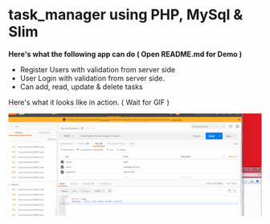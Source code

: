 # task_manager using PHP, MySql & Slim

**Here's what the following app can do  ( Open README.md for Demo )**

* Register Users with validation from server side
* User Login with validation from server side.
* Can add, read, update & delete tasks

Here's what it looks like in action. ( Wait for GIF )

![Alt Text](https://github.com/hrkbrahmbhatt/task_manager/blob/master/taskapi.gif)
